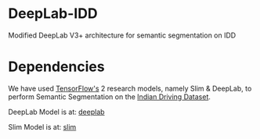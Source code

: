 # DeepLab-IDD
Modified DeepLab V3+ architecture for semantic segmentation on IDD

# Dependencies
We have used <a href="https://github.com/tensorflow">TensorFlow's</a> 2 research models, namely Slim & DeepLab, to perform Semantic Segmentation on the <a href="https://idd.insaan.iiit.ac.in/">Indian Driving Dataset</a>.

DeepLab Model is at: <a href="https://github.com/tensorflow/models/tree/master/research/deeplab">deeplab</a>

Slim Model is at: <a href="https://github.com/tensorflow/models/tree/master/research/slim">slim</a>


